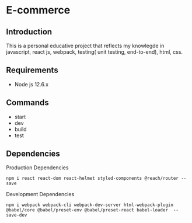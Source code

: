 # E-commerce 
## Introduction
This is a personal educative project that reflects my knowlegde in javascript, react js, webpack, testing( unit testing, end-to-end), html, css.

## Requirements

- Node js 12.6.x

## Commands
- start
- dev
- build
- test
##  Dependencies
Production Dependencies
```
npm i react react-dom react-helmet styled-components @reach/router --save
```

Development Dependencies
```
npm i webpack webpack-cli webpack-dev-server html-webpack-plugin  @babel/core @babel/preset-env @babel/preset-react babel-loader  --save-dev
```

